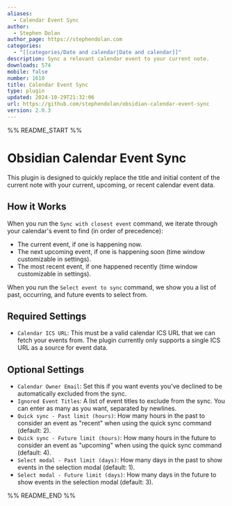 ```yaml
---
aliases:
  - Calendar Event Sync
author:
  - Stephen Dolan
author_page: https://stephendolan.com
categories:
  - "[[categories/Date and calendar|Date and calendar]]"
description: Sync a relevant calendar event to your current note.
downloads: 574
mobile: false
number: 1610
title: Calendar Event Sync
type: plugin
updated: 2024-10-29T21:32:06
url: https://github.com/stephendolan/obsidian-calendar-event-sync
version: 2.0.3
---
```


%% README_START %%

# Obsidian Calendar Event Sync

This plugin is designed to quickly replace the title and initial content of the current note with your current, upcoming, or recent calendar event data.

## How it Works

When you run the `Sync with closest event` command, we iterate through your calendar's event to find (in order of precedence):

-   The current event, if one is happening now.
-   The next upcoming event, if one is happening soon (time window customizable in settings).
-   The most recent event, if one happened recently (time window customizable in settings).

When you run the `Select event to sync` command, we show you a list of past, occurring, and future events to select from.

## Required Settings

-   `Calendar ICS URL`: This must be a valid calendar ICS URL that we can fetch your events from. The plugin currently only supports a single ICS URL as a source for event data.

## Optional Settings

-   `Calendar Owner Email`: Set this if you want events you've declined to be automatically excluded from the sync.
-   `Ignored Event Titles`: A list of event titles to exclude from the sync. You can enter as many as you want, separated by newlines.
-   `Quick sync - Past limit (hours)`: How many hours in the past to consider an event as "recent" when using the quick sync command (default: 2).
-   `Quick sync - Future limit (hours)`: How many hours in the future to consider an event as "upcoming" when using the quick sync command (default: 4).
-   `Select modal - Past limit (days)`: How many days in the past to show events in the selection modal (default: 1).
-   `Select modal - Future limit (days)`: How many days in the future to show events in the selection modal (default: 3).


%% README_END %%